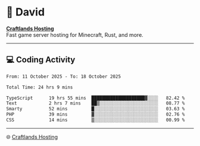 # 👋 David

**[Craftlands Hosting](https://craftlands.host)**  
Fast game server hosting for Minecraft, Rust, and more.

---

## 💻 Coding Activity

<!--START_SECTION:waka-->

```txt
From: 11 October 2025 - To: 18 October 2025

Total Time: 24 hrs 9 mins

TypeScript      19 hrs 55 mins  ████████████████████▓░░░░   82.42 %
Text            2 hrs 7 mins    ██▒░░░░░░░░░░░░░░░░░░░░░░   08.77 %
Smarty          52 mins         █░░░░░░░░░░░░░░░░░░░░░░░░   03.63 %
PHP             39 mins         ▓░░░░░░░░░░░░░░░░░░░░░░░░   02.76 %
CSS             14 mins         ▒░░░░░░░░░░░░░░░░░░░░░░░░   00.99 %
```

<!--END_SECTION:waka-->

---

🌐 [Craftlands Hosting](https://craftlands.host)  
